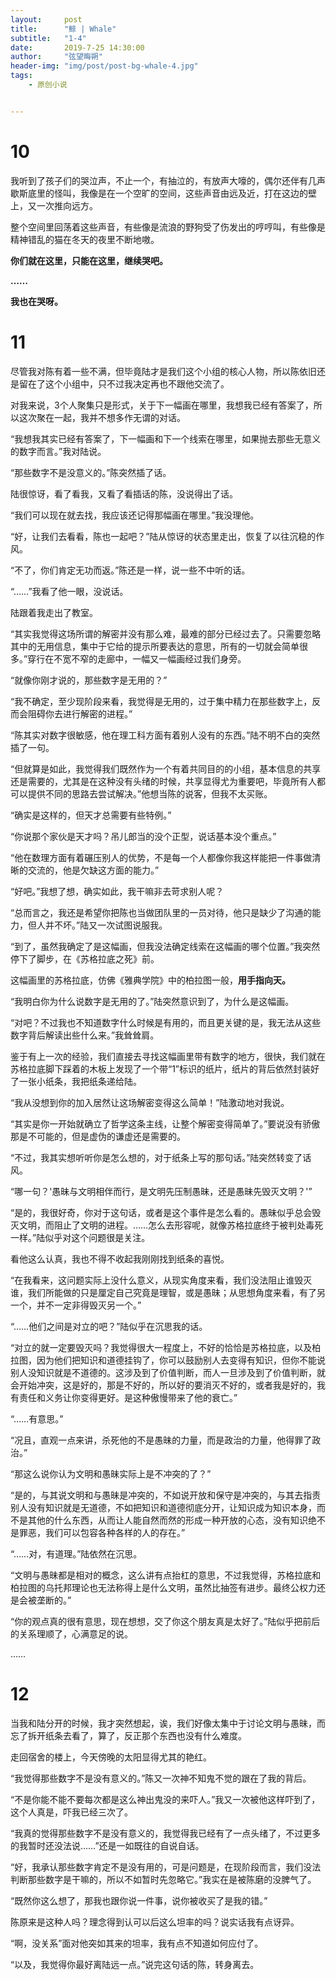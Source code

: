 ```yaml
---
layout:     post
title:      "鲸 | Whale"
subtitle:   "1-4"
date:       2019-7-25 14:30:00
author:     "弦望晦朔"
header-img: "img/post/post-bg-whale-4.jpg"
tags:
    - 原创小说


---
```




# 10

我听到了孩子们的哭泣声，不止一个，有抽泣的，有放声大嚎的，偶尔还伴有几声歇斯底里的怪叫，我像是在一个空旷的空间，这些声音由远及近，打在这边的壁上，又一次推向远方。

 

整个空间里回荡着这些声音，有些像是流浪的野狗受了伤发出的哼哼叫，有些像是精神错乱的猫在冬天的夜里不断地嗷。

 

**你们就在这里，只能在这里，继续哭吧。**

 

**……**

 

**我也在哭呀。**

 

# 11

尽管我对陈有着一些不满，但毕竟陆才是我们这个小组的核心人物，所以陈依旧还是留在了这个小组中，只不过我决定再也不跟他交流了。

 

对我来说，3个人聚集只是形式，关于下一幅画在哪里，我想我已经有答案了，所以这次聚在一起，我并不想多作无谓的对话。

 

“我想我其实已经有答案了，下一幅画和下一个线索在哪里，如果抛去那些无意义的数字而言。”我对陆说。

 

“那些数字不是没意义的。”陈突然插了话。

 

陆很惊讶，看了看我，又看了看插话的陈，没说得出了话。

 

“我们可以现在就去找，我应该还记得那幅画在哪里。”我没理他。

 

“好，让我们去看看，陈也一起吧？”陆从惊讶的状态里走出，恢复了以往沉稳的作风。

 

“不了，你们肯定无功而返。”陈还是一样，说一些不中听的话。

 

“……”我看了他一眼，没说话。

 

陆跟着我走出了教室。

 

“其实我觉得这场所谓的解密并没有那么难，最难的部分已经过去了。只需要忽略其中的无用信息，集中于它给的提示所要表达的意思，所有的一切就会简单很多。”穿行在不宽不窄的走廊中，一幅又一幅画经过我们身旁。

 

“就像你刚才说的，那些数字是无用的？”

 

“我不确定，至少现阶段来看，我觉得是无用的，过于集中精力在那些数字上，反而会阻碍你去进行解密的进程。”

 

“陈其实对数字很敏感，他在理工科方面有着别人没有的东西。”陆不明不白的突然插了一句。

 

“但就算是如此，我觉得我们既然作为一个有着共同目的的小组，基本信息的共享还是需要的，尤其是在这种没有头绪的时候，共享显得尤为重要吧，毕竟所有人都可以提供不同的思路去尝试解决。”他想当陈的说客，但我不太买账。

 

“确实是这样的，但天才总需要有些特例。”

 

“你说那个家伙是天才吗？吊儿郎当的没个正型，说话基本没个重点。”

 

“他在数理方面有着碾压别人的优势，不是每一个人都像你我这样能把一件事做清晰的交流的，他是欠缺这方面的能力。”

 

“好吧。”我想了想，确实如此，我干嘛非去苛求别人呢？

 

“总而言之，我还是希望你把陈也当做团队里的一员对待，他只是缺少了沟通的能力，但人并不坏。”陆又一次试图说服我。

 

“到了，虽然我确定了是这幅画，但我没法确定线索在这幅画的哪个位置。”我突然停下了脚步，在《苏格拉底之死》前。

 

这幅画里的苏格拉底，仿佛《雅典学院》中的柏拉图一般，**用手指向天。**

 

“我明白你为什么说数字是无用的了。”陆突然意识到了，为什么是这幅画。

 

“对吧？不过我也不知道数字什么时候是有用的，而且更关键的是，我无法从这些数字背后解读出些什么来。”我耸耸肩。

 

鉴于有上一次的经验，我们直接去寻找这幅画里带有数字的地方，很快，我们就在苏格拉底脚下踩着的木板上发现了一个带“1”标识的纸片，纸片的背后依然封装好了一张小纸条，我把纸条递给陆。

 

“我从没想到你的加入居然让这场解密变得这么简单！”陆激动地对我说。

 

“其实是你一开始就确立了哲学这条主线，让整个解密变得简单了。”要说没有骄傲那是不可能的，但是虚伪的谦虚还是需要的。

 

“不过，我其实想听听你是怎么想的，对于纸条上写的那句话。”陆突然转变了话风。

 

“哪一句？'愚昧与文明相伴而行，是文明先压制愚昧，还是愚昧先毁灭文明？'”

 

“是的，我很好奇，你对于这句话，或者是这个事件是怎么看的。愚昧似乎总会毁灭文明，而阻止了文明的进程。……怎么去形容呢，就像苏格拉底终于被判处毒死一样。”陆似乎对这个问题很是关注。

 

看他这么认真，我也不得不收起我刚刚找到纸条的喜悦。

 

“在我看来，这问题实际上没什么意义，从现实角度来看，我们没法阻止谁毁灭谁，我们所能做的只是厘定自己究竟是理智，或是愚昧；从思想角度来看，有了另一个，并不一定非得毁灭另一个。”

 

“……他们之间是对立的吧？”陆似乎在沉思我的话。

 

“对立的就一定要毁灭吗？我觉得很大一程度上，不好的恰恰是苏格拉底，以及柏拉图，因为他们把知识和道德挂钩了，你可以鼓励别人去变得有知识，但你不能说别人没知识就是不道德的。这涉及到了价值判断，而人一旦涉及到了价值判断，就会开始冲突，这是好的，那是不好的，所以好的要消灭不好的，或者我是好的，我有责任和义务让你变得更好。是这种傲慢带来了他的衰亡。”

 

“……有意思。”

 

“况且，直观一点来讲，杀死他的不是愚昧的力量，而是政治的力量，他得罪了政治。”

 

“那这么说你认为文明和愚昧实际上是不冲突的了？”

 

“是的，与其说文明和与愚昧是冲突的，不如说开放和保守是冲突的，与其去指责别人没有知识就是无道德，不如把知识和道德彻底分开，让知识成为知识本身，而不是其他的什么东西，从而让人能自然而然的形成一种开放的心态，没有知识绝不是罪恶，我们可以包容各种各样的人的存在。”

 

“……对，有道理。”陆依然在沉思。

 

“文明与愚昧都是相对的概念，这么讲有点抬杠的意思，不过我觉得，苏格拉底和柏拉图的乌托邦理论也无法称得上是什么文明，虽然比抽签有进步。最终公权力还是会被垄断的。”

 

“你的观点真的很有意思，现在想想，交了你这个朋友真是太好了。”陆似乎把前后的关系理顺了，心满意足的说。

 

……

 

# 12

当我和陆分开的时候，我才突然想起，诶，我们好像太集中于讨论文明与愚昧，而忘了拆开纸条去看了，算了，反正那个东西也没有什么难度。

 

走回宿舍的楼上，今天傍晚的太阳显得尤其的艳红。

 

“我觉得那些数字不是没有意义的。”陈又一次神不知鬼不觉的跟在了我的背后。

“不是你能不能不要每次都是这么神出鬼没的来吓人。”我又一次被他这样吓到了，这个人真是，吓我已经三次了。

 

“我真的觉得那些数字不是没有意义的，我觉得我已经有了一点头绪了，不过更多的我暂时还没法说……”还是一如既往的自说自话。

 

“好，我承认那些数字肯定不是没有用的，可是问题是，在现阶段而言，我们没法判断那些数字是干嘛的，所以不如暂时先忽略它。”我实在是被陈磨的没脾气了。

 

“既然你这么想了，那我也跟你说一件事，说你被收买了是我的错。”

 

陈原来是这种人吗？理念得到认可以后这么坦率的吗？说实话我有点讶异。

 

“啊，没关系”面对他突如其来的坦率，我有点不知道如何应付了。

 

“以及，我觉得你最好离陆远一点。”说完这句话的陈，转身离去。